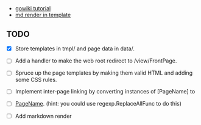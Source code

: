 ##
- [gowiki tutorial](https://golang.org/doc/articles/wiki/)
- [md render in template](https://stackoverflow.com/questions/23124008/how-can-i-render-markdown-to-a-golang-templatehtml-or-tmpl-with-blackfriday)

## TODO
- [x] Store templates in tmpl/ and page data in data/.
- [ ] Add a handler to make the web root redirect to /view/FrontPage.
- [ ] Spruce up the page templates by making them valid HTML and adding some CSS rules.
- [ ] Implement inter-page linking by converting instances of [PageName] to
- [ ] <a href="/view/PageName">PageName</a>. (hint: you could use regexp.ReplaceAllFunc to do this)
- [ ] Add markdown render

